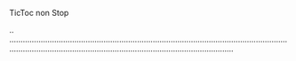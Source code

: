TicToc non Stop

..
................................................................................................................................................................................................................................